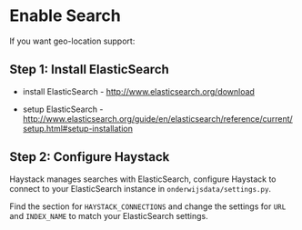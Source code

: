 Enable Search
=============

If you want geo-location support:

## Step 1: Install ElasticSearch

* install ElasticSearch - http://www.elasticsearch.org/download

* setup ElasticSearch - http://www.elasticsearch.org/guide/en/elasticsearch/reference/current/setup.html#setup-installation

## Step 2: Configure Haystack

Haystack manages searches with ElasticSearch, configure Haystack to connect to your ElasticSearch instance 
in ```onderwijsdata/settings.py```.

Find the section for ```HAYSTACK_CONNECTIONS``` and change the settings for ```URL``` and ```INDEX_NAME``` to match your 
ElasticSearch settings.
